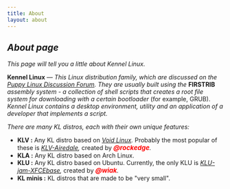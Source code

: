 ```yaml
---
title: About
layout: about
---
```


## _About page_

_This page will tell you a little about Kennel Linux._

**Kennel Linux** — _This Linux distribution family, which are discussed on the [Puppy Linux Discussion Forum](https://forum.puppylinux.com/viewforum.php?f=228).
They are usually built using the_ **FIRSTRIB** _assembly system - a collection of shell scripts that creates a root file system for downloading with a certain bootloader_ (for example, GRUB).
_Kennel Linux contains a desktop environment, utility and an application of a developer that implements a script._ 

_There are many KL distros, each with their own unique features:_

- **KLV :** Any KL distro based on _[Void Linux](https://voidlinux.org/)._ Probably the most popular of these is _[KLV-Airedale](https://forum.puppylinux.com/viewforum.php?f=191),_ created by _<span style="color:red;font-weight:700;font-size:15px">@rockedge</span>._
- **KLA :** Any KL distro based on Arch Linux.
- **KLU :** Any KL distro based on Ubuntu. Currently, the only KLU is _[KLU-jam-XFCEbase](https://forum.puppylinux.com/viewtopic.php?t=7866),_ created by _<span style="color:red;font-weight:700;font-size:15px">@wiak</span>._
- **KL minis :** KL distros that are made to be "very small".
